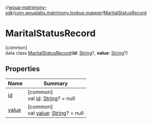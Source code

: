 //[woua-matrimony-sdk](../../../index.md)/[com.woualabs.matrimony.lookup.mapper](../index.md)/[MaritalStatusRecord](index.md)

# MaritalStatusRecord

[common]\
data class [MaritalStatusRecord](index.md)(**id**: [String](https://kotlinlang.org/api/latest/jvm/stdlib/kotlin/-string/index.html)?, **value**: [String](https://kotlinlang.org/api/latest/jvm/stdlib/kotlin/-string/index.html)?)

## Properties

| Name | Summary |
|---|---|
| [id](id.md) | [common]<br>val [id](id.md): [String](https://kotlinlang.org/api/latest/jvm/stdlib/kotlin/-string/index.html)? = null |
| [value](value.md) | [common]<br>val [value](value.md): [String](https://kotlinlang.org/api/latest/jvm/stdlib/kotlin/-string/index.html)? = null |
